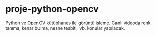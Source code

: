 # proje-python-opencv
Python ve OpenCV kütüphanes ile görüntü işleme. Canlı videoda renk tanıma, kenar bulma, nesne tesbiti, vb. konular yapılacak.
